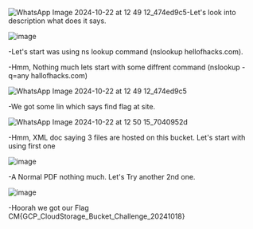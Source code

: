 ![WhatsApp Image 2024-10-22 at 12 49 12_474ed9c5](https://github.com/user-attachments/assets/4b857d7c-8b08-408f-ac7e-c549645d5044)-Let's look into description what does it says.

![image](https://github.com/user-attachments/assets/e088e46a-8082-45f7-b286-6064e16d2dc3)

-Let's start was using ns lookup command (nslookup hellofhacks.com).

-Hmm, Nothing much lets start with some diffrent command (nslookup -q=any hallofhacks.com)

![WhatsApp Image 2024-10-22 at 12 49 12_474ed9c5](https://github.com/user-attachments/assets/6dd3383a-1060-400d-85b0-cd09218484b2)

-We got some lin which says find flag at site.

![WhatsApp Image 2024-10-22 at 12 50 15_7040952d](https://github.com/user-attachments/assets/db43a1e2-abac-429b-97e3-53c92ec1088b)

-Hmm, XML doc saying 3 files are hosted on this bucket. Let's start with using first one 

![image](https://github.com/user-attachments/assets/84f925d0-98dc-42c9-994f-71876dd2151d)

-A Normal PDF nothing much. Let's Try another 2nd one.

![image](https://github.com/user-attachments/assets/eb0afb6b-d0e9-4841-b444-83f835ce5ebd)

-Hoorah we got our Flag CM{GCP_CloudStorage_Bucket_Challenge_20241018}
